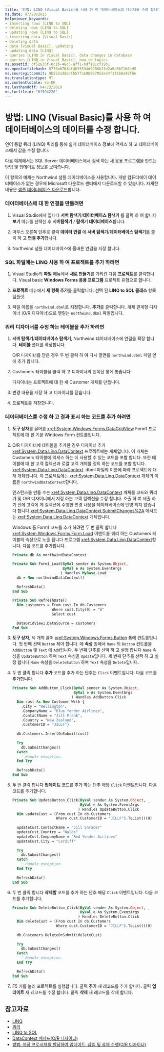 ```yaml
---
title: '방법: LINQ (Visual Basic)를 사용 하 여 데이터베이스의 데이터를 수정 합니다.'
ms.date: 07/20/2015
helpviewer_keywords:
- inserting rows [LINQ to SQL]
- deleting rows [LINQ to SQL]
- updating rows [LINQ to SQL]
- inserting data [Visual Basic]
- deleting data
- data [Visual Basic], updating
- updating data [LINQ]
- queries [LINQ in Visual Basic], data changes in database
- queries [LINQ in Visual Basic], how-to topics
ms.assetid: cf52635f-0c1b-46c3-aff1-bdf181cf19b1
ms.openlocfilehash: 8770a8761af4b55394d9280b21d2a6a5b71b6ed5
ms.sourcegitcommit: 9b552addadfb57fab0b9e7852ed4f1f1b8a42f8e
ms.translationtype: MT
ms.contentlocale: ko-KR
ms.lasthandoff: 04/23/2019
ms.locfileid: "61594220"
---
```

# <a name="how-to-modify-data-in-a-database-by-using-linq-visual-basic"></a>방법: LINQ (Visual Basic)를 사용 하 여 데이터베이스의 데이터를 수정 합니다.
언어 통합 쿼리 (LINQ) 쿼리를 통해 쉽게 데이터베이스 정보에 액세스 하 고 데이터베이스에서 값을 수정 합니다.  
  
 다음 예제에서는 SQL Server 데이터베이스에서 검색 하는 새 응용 프로그램을 만드는 방법 및 업데이트 정보를 보여줍니다.  
  
 이 항목의 예제는 Northwind 샘플 데이터베이스를 사용합니다. 개발 컴퓨터에이 데이터베이스가 없는 경우에 Microsoft 다운로드 센터에서 다운로드할 수 있습니다. 자세한 내용은 [샘플 데이터베이스 다운로드](../../../../framework/data/adonet/sql/linq/downloading-sample-databases.md)합니다.  
  
### <a name="to-create-a-connection-to-a-database"></a>데이터베이스에 대 한 연결을 만들려면  
  
1. Visual Studio에서 엽니다 **서버 탐색기**/**데이터베이스 탐색기** 를 클릭 하 여 합니다 **보기** 메뉴를 선택한 후 **서버탐색기** / **탐색기 데이터베이스**합니다.  
  
2. 마우스 오른쪽 단추로 클릭 **데이터 연결** 에 **서버 탐색기**/**데이터베이스 탐색기**를 클릭 하 고 **연결 추가**합니다.  
  
3. Northwind 샘플 데이터베이스에 올바른 연결을 지정 합니다.  
  
### <a name="to-add-a-project-with-a-linq-to-sql-file"></a>SQL 파일에는 LINQ 사용 하 여 프로젝트를 추가 하려면  
  
1. Visual Studio의 **파일** 메뉴에서 **새로 만들기**를 가리킨 다음 **프로젝트**를 클릭합니다. Visual basic **Windows Forms 응용 프로그램** 프로젝트 유형으로 합니다.  
  
2. **프로젝트** 메뉴에서 **새 항목 추가**를 클릭합니다. 선택 된 **LINQ to SQL 클래스** 항목 템플릿.  
  
3. 파일 이름을 `northwind.dbml`로 지정합니다. **추가**를 클릭합니다. 개체 관계형 디자이너 (O/R 디자이너)으로 열릴는 `northwind.dbml` 파일입니다.  
  
### <a name="to-add-tables-to-query-and-modify-to-the-designer"></a>쿼리 디자이너를 수정 하는 테이블을 추가 하려면  
  
1. **서버 탐색기**/**데이터베이스 탐색기**, Northwind 데이터베이스에 연결을 확장 합니다. **테이블** 폴더를 확장합니다.  
  
     O/R 디자이너를 닫은 경우 두 번 클릭 하 여 다시 열면를 `northwind.dbml` 파일 앞에 추가 합니다.  
  
2. Customers 테이블을 클릭 하 고 디자이너의 왼쪽된 창에 놓습니다.  
  
     디자이너는 프로젝트에 대 한 새 Customer 개체를 만듭니다.  
  
3. 변경 내용을 저장 하 고 디자이너를 닫습니다.  
  
4. 프로젝트를 저장합니다.  
  
### <a name="to-add-code-to-modify-the-database-and-display-the-results"></a>데이터베이스를 수정 하 고 결과 표시 하는 코드를 추가 하려면  
  
1. **도구 상자**를 끌어를 <xref:System.Windows.Forms.DataGridView> Form1 프로젝트에 대 한 기본 Windows Form 컨트롤입니다.  
  
2. O/R 디자이너에 테이블을 추가한 경우 디자이너 추가 <xref:System.Data.Linq.DataContext> 프로젝트에는 개체입니다. 이 개체는 Customers 테이블에 액세스 하는 데 사용할 수 있는 코드를 포함 합니다. 또한 테이블에 대 한 고객 컬렉션과 로컬 고객 개체를 정의 하는 코드를 포함 합니다. <xref:System.Data.Linq.DataContext> .dbml 파일의 이름에 따라 프로젝트에 대해 개체입니다. 이 프로젝트에는 <xref:System.Data.Linq.DataContext> 개체의 이름은 `northwindDataContext`합니다.  
  
     인스턴스를 만들 수는 <xref:System.Data.Linq.DataContext> 개체를 코드와 쿼리가 및 O/R 디자이너에서 지정 하는 고객 컬렉션을 수정 합니다. 호출 하 여 제출 하기 전에 고객에 게 컬렉션에 수행한 변경 내용을 데이터베이스에 반영 되지 않습니다 합니다 <xref:System.Data.Linq.DataContext.SubmitChanges%2A> 메서드는 <xref:System.Data.Linq.DataContext> 개체입니다.  
  
     Windows 폼 Form1 코드를 추가 하려면 두 번 클릭 합니다 <xref:System.Windows.Forms.Form.Load> 이벤트를 쿼리 하는 Customers 테이블의 속성으로 노출 됩니다 프로그램 <xref:System.Data.Linq.DataContext>합니다. 다음 코드를 추가합니다.  
  
    ```vb  
    Private db As northwindDataContext  
  
    Private Sub Form1_Load(ByVal sender As System.Object,   
                           ByVal e As System.EventArgs  
                          ) Handles MyBase.Load  
      db = New northwindDataContext()  
  
      RefreshData()  
    End Sub  
  
    Private Sub RefreshData()  
      Dim customers = From cust In db.Customers   
                      Where cust.City(0) = "W"   
                      Select cust  
  
      DataGridView1.DataSource = customers  
    End Sub  
    ```  
  
3. **도구 상자**, 세 개의 끌어 <xref:System.Windows.Forms.Button> 폼에 컨트롤입니다. 첫 번째 선택 `Button` 제어 합니다. 에 **속성** 창에서 `Name` 의 `Button` 컨트롤을 `AddButton` 및 `Text` 에 `Add`입니다. 두 번째 단추를 선택 하 고 설정 합니다 `Name` 속성을 `UpdateButton` 하며 `Text` 속성을 `Update`입니다. 세 번째 단추를 선택 하 고 설정 합니다 `Name` 속성을 `DeleteButton` 하며 `Text` 속성을 `Delete`입니다.  
  
4. 두 번 클릭 합니다 **추가** 코드를 추가 하는 단추는 `Click` 이벤트입니다. 다음 코드를 추가합니다.  
  
    ```vb  
    Private Sub AddButton_Click(ByVal sender As System.Object,   
                                ByVal e As System.EventArgs  
                               ) Handles AddButton.Click  
      Dim cust As New Customer With {   
        .City = "Wellington",   
        .CompanyName = "Blue Yonder Airlines",   
        .ContactName = "Jill Frank",   
        .Country = "New Zealand",   
        .CustomerID = "JILLF"}  
  
      db.Customers.InsertOnSubmit(cust)  
  
      Try  
        db.SubmitChanges()  
      Catch  
        ' Handle exception.  
      End Try  
  
      RefreshData()  
    End Sub  
    ```  
  
5. 두 번 클릭 합니다 **업데이트** 코드를 추가 하는 단추 해당 `Click` 이벤트입니다. 다음 코드를 추가합니다.  
  
    ```vb  
    Private Sub UpdateButton_Click(ByVal sender As System.Object, _  
                                   ByVal e As System.EventArgs  
                                  ) Handles UpdateButton.Click  
      Dim updateCust = (From cust In db.Customers   
                        Where cust.CustomerID = "JILLF").ToList()(0)  
  
      updateCust.ContactName = "Jill Shrader"
      updateCust.Country = "Wales"
      updateCust.CompanyName = "Red Yonder Airlines"
      updateCust.City = "Cardiff"
  
      Try  
        db.SubmitChanges()  
      Catch  
        ' Handle exception.  
      End Try  
  
      RefreshData()  
    End Sub  
    ```  
  
6. 두 번 클릭 합니다 **삭제할** 코드를 추가 하는 단추 해당 `Click` 이벤트입니다. 다음 코드를 추가합니다.  
  
    ```vb  
    Private Sub DeleteButton_Click(ByVal sender As System.Object, _  
                                   ByVal e As System.EventArgs  
                                  ) Handles DeleteButton.Click  
      Dim deleteCust = (From cust In db.Customers   
                        Where cust.CustomerID = "JILLF").ToList()(0)  
  
      db.Customers.DeleteOnSubmit(deleteCust)  
  
      Try  
        db.SubmitChanges()  
      Catch  
        ' Handle exception.  
      End Try  
  
      RefreshData()  
    End Sub  
    ```  
  
7. F5 키를 눌러 프로젝트를 실행합니다. 클릭 **추가** 새 레코드를 추가 합니다. 클릭 **업데이트** 새 레코드를 수정 합니다. 클릭 **삭제** 새 레코드를 삭제 합니다.  
  
## <a name="see-also"></a>참고자료

- [LINQ](../../../../visual-basic/programming-guide/language-features/linq/index.md)
- [쿼리](../../../../visual-basic/language-reference/queries/index.md)
- [LINQ to SQL](../../../../framework/data/adonet/sql/linq/index.md)
- [DataContext 메서드(O/R 디자이너)](/visualstudio/data-tools/datacontext-methods-o-r-designer)
- [방법: 저장 프로시저를 할당하여 업데이트, 삽입 및 삭제 수행(O/R 디자이너)](/visualstudio/data-tools/how-to-assign-stored-procedures-to-perform-updates-inserts-and-deletes-o-r-designer)
